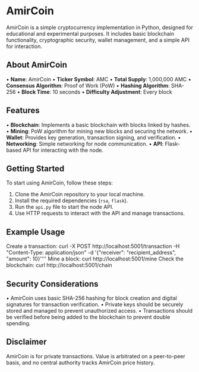# AmirCoin

AmirCoin is a simple cryptocurrency implementation in Python, designed for educational and experimental purposes. It includes basic blockchain functionality, cryptographic security, wallet management, and a simple API for interaction.

## About AmirCoin

• **Name**: AmirCoin
• **Ticker Symbol**: AMC
• **Total Supply**: 1,000,000 AMC
• **Consensus Algorithm**: Proof of Work (PoW)
• **Hashing Algorithm**: SHA-256
• **Block Time**: 10 seconds
• **Difficulty Adjustment**: Every block

## Features

• **Blockchain**: Implements a basic blockchain with blocks linked by hashes.
• **Mining**: PoW algorithm for mining new blocks and securing the network.
• **Wallet**: Provides key generation, transaction signing, and verification.
• **Networking**: Simple networking for node communication.
• **API**: Flask-based API for interacting with the node.

## Getting Started

To start using AmirCoin, follow these steps:

1. Clone the AmirCoin repository to your local machine.
2. Install the required dependencies (`rsa`, `flask`).
3. Run the `api.py` file to start the node API.
4. Use HTTP requests to interact with the API and manage transactions.

## Example Usage

Create a transaction:
curl -X POST http://localhost:5001/transaction -H "Content-Type: application/json" -d '{"receiver": "recipient_address", "amount": 10}''''
Mine a block:
curl http://localhost:5001/mine
Check the blockchain:
curl http://localhost:5001/chain

## Security Considerations
• AmirCoin uses basic SHA-256 hashing for block creation and digital signatures for transaction verification.
• Private keys should be securely stored and managed to prevent unauthorized access.
• Transactions should be verified before being added to the blockchain to prevent double spending.

## Disclaimer
AmirCoin is for private transactions.  Value is arbitrated on a peer-to-peer basis, and no central authority tracks AmirCoin price history.  
